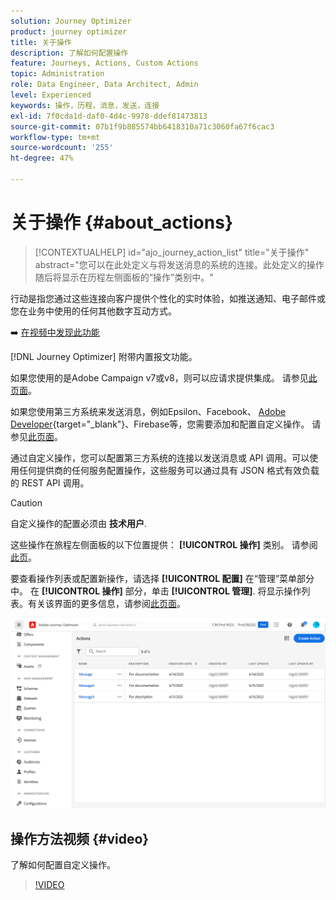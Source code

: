 ```yaml
---
solution: Journey Optimizer
product: journey optimizer
title: 关于操作
description: 了解如何配置操作
feature: Journeys, Actions, Custom Actions
topic: Administration
role: Data Engineer, Data Architect, Admin
level: Experienced
keywords: 操作，历程，消息，发送，连接
exl-id: 7f0cda1d-daf0-4d4c-9978-ddef81473813
source-git-commit: 07b1f9b885574bb6418310a71c3060fa67f6cac3
workflow-type: tm+mt
source-wordcount: '255'
ht-degree: 47%

---
```


# 关于操作 {#about_actions}

>[!CONTEXTUALHELP]
>id="ajo_journey_action_list"
>title="关于操作"
>abstract="您可以在此处定义与将发送消息的系统的连接。此处定义的操作随后将显示在历程左侧面板的“操作”类别中。"

行动是指您通过这些连接向客户提供个性化的实时体验，如推送通知、电子邮件或您在业务中使用的任何其他数字互动方式。

➡️ [在视频中发现此功能](#video)

[!DNL Journey Optimizer] 附带内置报文功能。

如果您使用的是Adobe Campaign v7或v8，则可以应请求提供集成。 请参见[此页面](../action/acc-action.md)。

如果您使用第三方系统来发送消息，例如Epsilon、Facebook、 [Adobe Developer](https://developer.adobe.com){target="_blank"}、Firebase等，您需要添加和配置自定义操作。 请参见[此页面](../action/about-custom-action-configuration.md)。

通过自定义操作，您可以配置第三方系统的连接以发送消息或 API 调用。可以使用任何提供商的任何服务配置操作，这些服务可以通过具有 JSON 格式有效负载的 REST API 调用。

>[!CAUTION]
>
>自定义操作的配置必须由 **技术用户**.

这些操作在旅程左侧面板的以下位置提供： **[!UICONTROL 操作]** 类别。 请参阅[此页](../building-journeys/about-journey-activities.md#action-activities)。

要查看操作列表或配置新操作，请选择 **[!UICONTROL 配置]** 在“管理”菜单部分中。 在  **[!UICONTROL 操作]** 部分，单击 **[!UICONTROL 管理]**. 将显示操作列表。有关该界面的更多信息，请参阅[此页面](../start/user-interface.md)。

![](assets/custom1.png)

## 操作方法视频 {#video}

了解如何配置自定义操作。

>[!VIDEO](https://video.tv.adobe.com/v/334257?quality=12)
